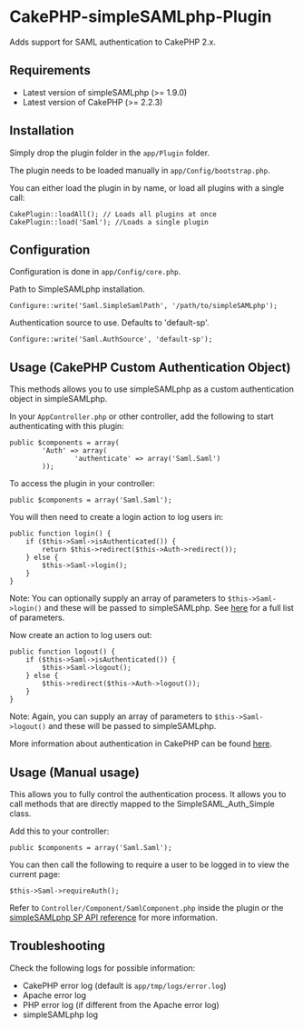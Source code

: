 CakePHP-simpleSAMLphp-Plugin
==================

Adds support for SAML authentication to CakePHP 2.x.

Requirements
------------

* Latest version of simpleSAMLphp (>= 1.9.0)
* Latest version of CakePHP (>= 2.2.3)

Installation
------------

Simply drop the plugin folder in the `app/Plugin` folder.

The plugin needs to be loaded manually in `app/Config/bootstrap.php`.

You can either load the plugin in by name, or load all plugins with a single call:

    CakePlugin::loadAll(); // Loads all plugins at once
    CakePlugin::load('Saml'); //Loads a single plugin

Configuration
-------------

Configuration is done in `app/Config/core.php`.

Path to SimpleSAMLphp installation.

    Configure::write('Saml.SimpleSamlPath', '/path/to/simpleSAMLphp');

Authentication source to use. Defaults to 'default-sp'.

    Configure::write('Saml.AuthSource', 'default-sp');

Usage (CakePHP Custom Authentication Object)
------------------------------
This methods allows you to use simpleSAMLphp as a custom authentication object in simpleSAMLphp.

In your `AppController.php` or other controller, add the following to start authenticating with this plugin:

	public $components = array(
			'Auth' => array(
					'authenticate' => array('Saml.Saml')
			));
			
To access the plugin in your controller:

	public $components = array('Saml.Saml');
			
You will then need to create a login action to log users in:

	public function login() {
		if ($this->Saml->isAuthenticated()) {
			return $this->redirect($this->Auth->redirect());
		} else {
			$this->Saml->login();
		}
	}
	
Note: You can optionally supply an array of parameters to `$this->Saml->login()` and these will be passed to simpleSAMLphp. See [here](http://simplesamlphp.org/docs/stable/saml:sp) for a full list of parameters.

Now create an action to log users out:

	public function logout() {
		if ($this->Saml->isAuthenticated()) {
			$this->Saml->logout();
		} else {
			$this->redirect($this->Auth->logout());
		}
	}
	
Note: Again, you can supply an array of parameters to `$this->Saml->logout()` and these will be passed to simpleSAMLphp.

More information about authentication in CakePHP can be found [here](http://book.cakephp.org/2.0/en/core-libraries/components/authentication.html).

Usage (Manual usage)
--------------------
This allows you to fully control the authentication process. It allows you to call methods that are directly mapped to the SimpleSAML_Auth_Simple class.

Add this to your controller:

    public $components = array('Saml.Saml');
    
You can then call the following to require a user to be logged in to view the current page:

    $this->Saml->requireAuth();
    
Refer to `Controller/Component/SamlComponent.php` inside the plugin or the [simpleSAMLphp SP API reference](http://simplesamlphp.org/docs/stable/simplesamlphp-sp-api) for more information.
    
Troubleshooting
---------------

Check the following logs for possible information:

* CakePHP error log (default is `app/tmp/logs/error.log`)
* Apache error log
* PHP error log (if different from the Apache error log)
* simpleSAMLphp log